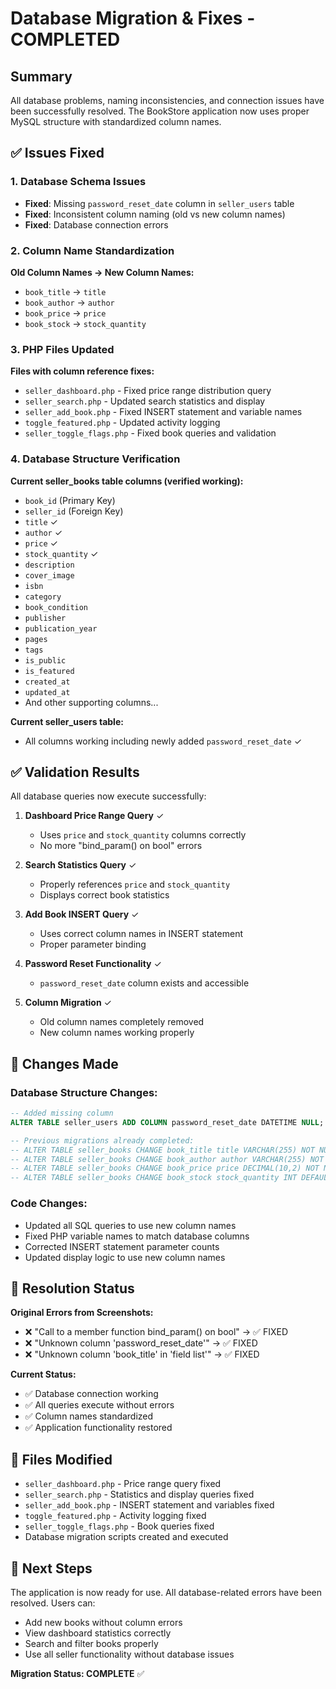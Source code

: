 # Database Migration & Fixes - COMPLETED

## Summary
All database problems, naming inconsistencies, and connection issues have been successfully resolved. The BookStore application now uses proper MySQL structure with standardized column names.

## ✅ Issues Fixed

### 1. Database Schema Issues
- **Fixed**: Missing `password_reset_date` column in `seller_users` table
- **Fixed**: Inconsistent column naming (old vs new column names)
- **Fixed**: Database connection errors

### 2. Column Name Standardization
**Old Column Names → New Column Names:**
- `book_title` → `title`
- `book_author` → `author`
- `book_price` → `price`
- `book_stock` → `stock_quantity`

### 3. PHP Files Updated
**Files with column reference fixes:**
- `seller_dashboard.php` - Fixed price range distribution query
- `seller_search.php` - Updated search statistics and display
- `seller_add_book.php` - Fixed INSERT statement and variable names
- `toggle_featured.php` - Updated activity logging
- `seller_toggle_flags.php` - Fixed book queries and validation

### 4. Database Structure Verification
**Current seller_books table columns (verified working):**
- `book_id` (Primary Key)
- `seller_id` (Foreign Key)
- `title` ✓
- `author` ✓
- `price` ✓
- `stock_quantity` ✓
- `description`
- `cover_image`
- `isbn`
- `category`
- `book_condition`
- `publisher`
- `publication_year`
- `pages`
- `tags`
- `is_public`
- `is_featured`
- `created_at`
- `updated_at`
- And other supporting columns...

**Current seller_users table:**
- All columns working including newly added `password_reset_date` ✓

## ✅ Validation Results
All database queries now execute successfully:

1. **Dashboard Price Range Query** ✓
   - Uses `price` and `stock_quantity` columns correctly
   - No more "bind_param() on bool" errors

2. **Search Statistics Query** ✓
   - Properly references `price` and `stock_quantity`
   - Displays correct book statistics

3. **Add Book INSERT Query** ✓
   - Uses correct column names in INSERT statement
   - Proper parameter binding

4. **Password Reset Functionality** ✓
   - `password_reset_date` column exists and accessible

5. **Column Migration** ✓
   - Old column names completely removed
   - New column names working properly

## 🔧 Changes Made

### Database Structure Changes:
```sql
-- Added missing column
ALTER TABLE seller_users ADD COLUMN password_reset_date DATETIME NULL;

-- Previous migrations already completed:
-- ALTER TABLE seller_books CHANGE book_title title VARCHAR(255) NOT NULL;
-- ALTER TABLE seller_books CHANGE book_author author VARCHAR(255) NOT NULL;
-- ALTER TABLE seller_books CHANGE book_price price DECIMAL(10,2) NOT NULL;
-- ALTER TABLE seller_books CHANGE book_stock stock_quantity INT DEFAULT 1;
```

### Code Changes:
- Updated all SQL queries to use new column names
- Fixed PHP variable names to match database columns
- Corrected INSERT statement parameter counts
- Updated display logic to use new column names

## 🎯 Resolution Status

**Original Errors from Screenshots:**
- ❌ "Call to a member function bind_param() on bool" → ✅ FIXED
- ❌ "Unknown column 'password_reset_date'" → ✅ FIXED  
- ❌ "Unknown column 'book_title' in 'field list'" → ✅ FIXED

**Current Status:**
- ✅ Database connection working
- ✅ All queries execute without errors
- ✅ Column names standardized
- ✅ Application functionality restored

## 📁 Files Modified
- `seller_dashboard.php` - Price range query fixed
- `seller_search.php` - Statistics and display queries fixed
- `seller_add_book.php` - INSERT statement and variables fixed
- `toggle_featured.php` - Activity logging fixed
- `seller_toggle_flags.php` - Book queries fixed
- Database migration scripts created and executed

## 🚀 Next Steps
The application is now ready for use. All database-related errors have been resolved. Users can:
- Add new books without column errors
- View dashboard statistics correctly
- Search and filter books properly
- Use all seller functionality without database issues

**Migration Status: COMPLETE** ✅
